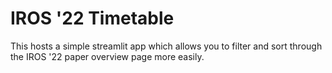 # IROS '22 Timetable

This hosts a simple streamlit app which allows you to filter and sort through the IROS '22 paper overview page more easily.
